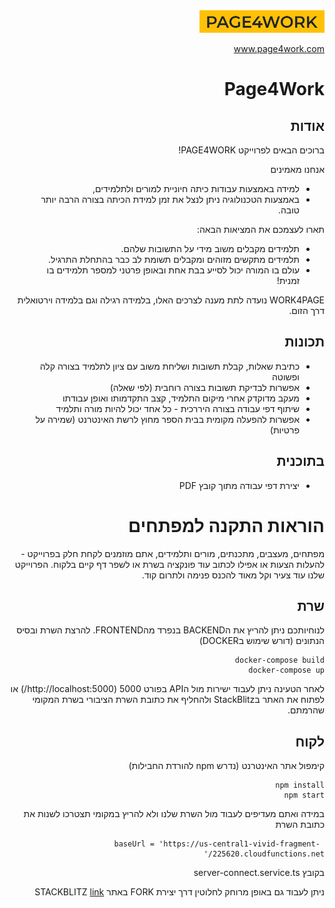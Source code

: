 <div dir="rtl">
  <a href="https://page4work.com">
    <img src="logo.PNG" alt="drawing" width="200"/>
    <p>www.page4work.com</p>
  </a>
  
# Page4Work

## אודות
ברוכים הבאים לפרוייקט PAGE4WORK!

אנחנו מאמינים
* למידה באמצעות עבודות כיתה חיוניית למורים ולתלמידים,
* באמצעות הטכנולוגיה ניתן לנצל את זמן למידת הכיתה בצורה הרבה יותר טובה.


תארו לעצמכם את המציאות הבאה: 
* תלמידים מקבלים משוב מידי על התשובות שלהם. 
* תלמידים מתקשים מזוהים ומקבלים תשומת לב כבר בהתחלת התרגיל. 
* עולם בו המורה יכול לסייע בבת אחת ובאופן פרטני למספר תלמידים בו זמנית!

WORK4PAGE נועדה לתת מענה לצרכים האלו, בלמידה רגילה וגם בלמידה וירטואלית דרך הזום.

## תכונות
* כתיבת שאלות, קבלת תשובות ושליחת משוב עם ציון לתלמיד בצורה קלה ופשוטה
* אפשרות לבדיקת תשובות בצורה רוחבית (לפי שאלה)
* מעקב מדוקדק אחרי מיקום התלמיד, קצב התקדמותו ואופן עבודתו
* שיתוף דפי עבודה בצורה היררכית - כל אחד יכול להיות מורה ותלמיד
* אפשרות להפעלה מקומית בבית הספר מחוץ לרשת האינטרנט (שמירה על פרטיות)

## בתוכנית
* יצירת דפי עבודה מתוך קובץ PDF

# הוראות התקנה למפתחים
מפתחים, מעצבים, מתכנתים, מורים ותלמידים, אתם מוזמנים לקחת חלק בפרוייקט - להעלות הצעות או אפילו לכתוב עוד פונקציה בשרת או לשפר דף קיים בלקוח. הפרוייקט שלנו עוד צעיר וקל מאוד להכנס פנימה ולתרום קוד.
## שרת

לנוחיותכם ניתן להריץ את הBACKEND בנפרד מהFRONTEND.
להרצת השרת ובסיס הנתונים (דורש שימוש בDOCKER) 
```
docker-compose build
docker-compose up
```
לאחר הטעינה ניתן לעבוד ישירות מול הAPI בפורט 5000 (http://localhost:5000/)
או לפתוח את האתר בStackBlitz ולהחליף את כתובת השרת הציבורי בשרת המקומי שהרמתם.

## לקוח

קימפול אתר האינטרנט (נדרש npm להורדת החבילות)
```
npm install
npm start
```
במידה ואתם מעדיפים לעבוד מול השרת שלנו ולא להריץ במקומי תצטרכו לשנות את כתובת השרת
```
 baseUrl = 'https://us-central1-vivid-fragment-225620.cloudfunctions.net/'
```
בקובץ server-connect.service.ts

ניתן לעבוד גם באופן מרוחק לחלוטין דרך יצירת FORK באתר STACKBLITZ
[link](https://stackblitz.com/edit/angular-sjcrfk?file=src/app/app.component.ts)
</div>
